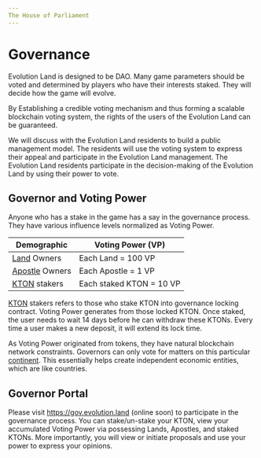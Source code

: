 ```yaml
---
The House of Parliament
---
```


# Governance

Evolution Land is designed to be DAO. Many game parameters should be voted and determined by players who have their interests staked. They will decide how the game will evolve.

By Establishing a credible voting mechanism and thus forming a scalable blockchain voting system, the rights of the users of the Evolution Land can be guaranteed. 

We will discuss with the Evolution Land residents to build a public management model. The residents will use the voting system to express their appeal and participate in the Evolution Land management. The Evolution Land residents participate in the decision-making of the Evolution Land by using their power to vote. 

## Governor and Voting Power

Anyone who has a stake in the game has a say in the governance process.  They have various influence levels normalized as Voting Power.

| Demographic    | Voting Power (VP)        |
| -------------- | ------------------------ |
| [Land](/getting-started/game-entities/land.md) Owners | Each Land = 100 VP        |
| [Apostle](/getting-started/game-entities/apostle) Owners | Each Apostle = 1 VP      |
| [KTON](/getting-started/tokens/kton.md) stakers | Each staked KTON = 10 VP |

[KTON](/getting-started/tokens/kton.md) stakers refers to those who stake KTON into governance locking contract. Voting Power generates from those locked KTON. Once staked, the user needs to wait 14 days before he can withdraw these KTONs. Every time a user makes a new deposit, it will extend its lock time.

As Voting Power originated from tokens, they have natural blockchain network constraints. Governors can only vote for matters on this particular [continent](/getting-started/game-entities/continent.md). This essentially helps create independent economic entities, which are like countries.

## Governor Portal

Please visit https://gov.evolution.land (online soon) to participate in the governance process.  You can stake/un-stake your KTON, view your accumulated Voting Power via possessing Lands, Apostles, and staked KTONs. More importantly, you will view or initiate proposals and use your power to express your opinions.